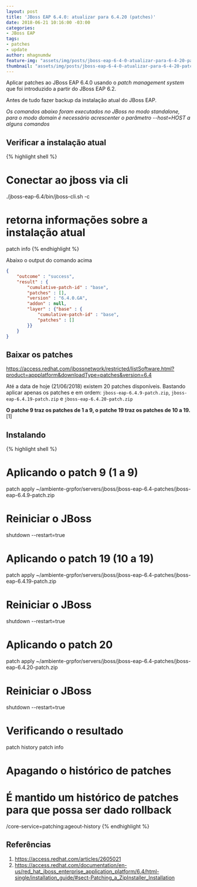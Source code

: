 ```yaml
---
layout: post
title: 'JBoss EAP 6.4.0: atualizar para 6.4.20 (patches)'
date: 2018-06-21 10:16:00 -03:00
categories:
- JBoss EAP
tags:
- patches
- update
author: mhagnumdw
feature-img: "assets/img/posts/jboss-eap-6-4-0-atualizar-para-6-4-20-patches/jboss-eap-6-4-0-atualizar-para-6-4-20-patches.png"
thumbnail: "assets/img/posts/jboss-eap-6-4-0-atualizar-para-6-4-20-patches/jboss-eap-6-4-0-atualizar-para-6-4-20-patches.png"
---
```


Aplicar patches ao JBoss EAP 6.4.0 usando o _patch management system_ que foi introduzido a partir do JBoss EAP 6.2.

<!--more-->

Antes de tudo fazer backup da instalação atual do JBoss EAP.

_Os comandos abaixo foram executados no JBoss no modo standalone, para o modo domain é necessário acrescenter o parâmetro --host=HOST a alguns comandos_

## Verificar a instalação atual

{% highlight shell %}
# Conectar ao jboss via cli
./jboss-eap-6.4/bin/jboss-cli.sh -c
# retorna informações sobre a instalação atual
patch info
{% endhighlight %}

Abaixo o output do comando acima
```json
{
    "outcome" : "success",
    "result" : {
        "cumulative-patch-id" : "base",
        "patches" : [],
        "version" : "6.4.0.GA",
        "addon" : null,
        "layer" : {"base" : {
            "cumulative-patch-id" : "base",
            "patches" : []
        }}
    }
}
```

## Baixar os patches
https://access.redhat.com/jbossnetwork/restricted/listSoftware.html?product=appplatform&downloadType=patches&version=6.4

Até a data de hoje (21/06/2018) existem 20 patches disponíveis. Bastando aplicar apenas os patches e em ordem: `jboss-eap-6.4.9-patch.zip`, `jboss-eap-6.4.19-patch.zip` e `jboss-eap-6.4.20-patch.zip`

**O patche 9 traz os patches de 1 a 9, o patche 19 traz os patches de 10 a 19.** [1]

## Instalando

{% highlight shell %}
# Aplicando o patch 9 (1 a 9)
patch apply ~/ambiente-grpfor/servers/jboss/jboss-eap-6.4-patches/jboss-eap-6.4.9-patch.zip
# Reiniciar o JBoss
shutdown --restart=true

# Aplicando o patch 19 (10 a 19)
patch apply ~/ambiente-grpfor/servers/jboss/jboss-eap-6.4-patches/jboss-eap-6.4.19-patch.zip
# Reiniciar o JBoss
shutdown --restart=true

# Aplicando o patch 20
patch apply ~/ambiente-grpfor/servers/jboss/jboss-eap-6.4-patches/jboss-eap-6.4.20-patch.zip
# Reiniciar o JBoss
shutdown --restart=true

# Verificando o resultado
patch history
patch info

# Apagando o histórico de patches
# É mantido um histórico de patches para que possa ser dado rollback
/core-service=patching:ageout-history
{% endhighlight %}

## Referências
1. https://access.redhat.com/articles/2605021
1. https://access.redhat.com/documentation/en-us/red_hat_jboss_enterprise_application_platform/6.4/html-single/installation_guide/#sect-Patching_a_ZipInstaller_Installation